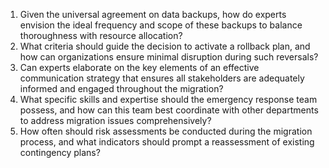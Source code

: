 1. Given the universal agreement on data backups, how do experts envision the ideal frequency and scope of these backups to balance thoroughness with resource allocation?
2. What criteria should guide the decision to activate a rollback plan, and how can organizations ensure minimal disruption during such reversals?
3. Can experts elaborate on the key elements of an effective communication strategy that ensures all stakeholders are adequately informed and engaged throughout the migration?
4. What specific skills and expertise should the emergency response team possess, and how can this team best coordinate with other departments to address migration issues comprehensively?
5. How often should risk assessments be conducted during the migration process, and what indicators should prompt a reassessment of existing contingency plans?